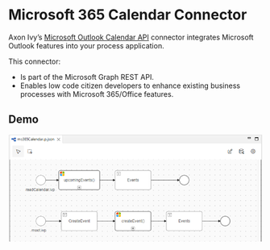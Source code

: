 # Microsoft 365 Calendar Connector
Axon Ivy’s [Microsoft Outlook Calendar API](https://docs.microsoft.com/en-us/graph/outlook-calendar-concept-overview)
connector integrates Microsoft Outlook features into your process application.

This connector:

- Is part of the Microsoft Graph REST API.
- Enables low code citizen developers to enhance existing business processes with Microsoft 365/Office features.

## Demo

![demo-calendar](doc/img/demo_calendarv2.png)

